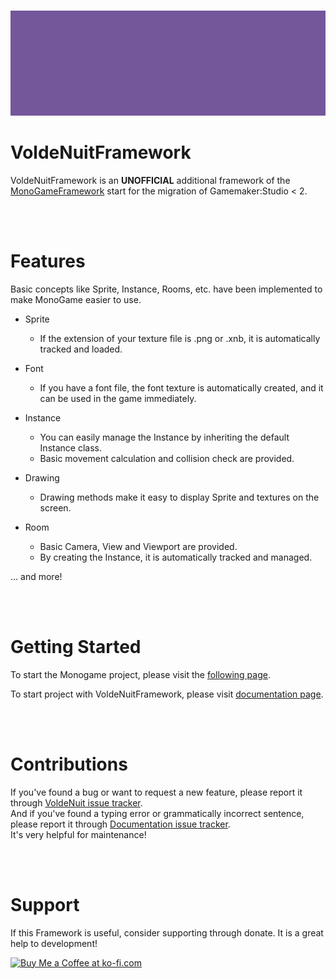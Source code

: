 </br>

<p align="center"><img src="./VoldeNuit/VoldeNuit.webp"></p>

# VoldeNuitFramework

VoldeNuitFramework is an **UNOFFICIAL** additional framework of the
 [MonoGameFramework](https://monogame.net/)
 start for the migration of Gamemaker:Studio < 2.  

</br></br>

# Features

Basic concepts like Sprite, Instance, Rooms, etc. have been implemented to make MonoGame easier to use.

- Sprite
    - If the extension of your texture file is .png or .xnb, it is automatically tracked and loaded.

- Font
    - If you have a font file, the font texture is automatically created, and it can be used in the game immediately.

- Instance
    - You can easily manage the Instance by inheriting the default Instance class.
    - Basic movement calculation and collision check are provided.

- Drawing
    - Drawing methods make it easy to display Sprite and textures on the screen.

- Room
    - Basic Camera, View and Viewport are provided.
    - By creating the Instance, it is automatically tracked and managed.

... and more!

</br></br>

# Getting Started
    
To start the Monogame project, please visit the
 [following page](https://docs.monogame.net/articles/getting_started/index.html).

To start project with VoldeNuitFramework, please visit [documentation page](https://navylera.github.io/VoldeNuitDocumentation).

</br></br>

# Contributions
If you've found a bug or want to request a new feature, please report it through [VoldeNuit issue tracker](https://github.com/Navylera/VoldeNuit/issues).\
And if you've found a typing error or grammatically incorrect sentence, please report it through [Documentation issue tracker](https://github.com/Navylera/VoldeNuitDocumentation/issues).\
It's very helpful for maintenance!

</br></br>

# Support
If this Framework is useful, consider supporting through donate. It is a great help to development!

<a href='https://ko-fi.com/V7V71KA6S8' target='_blank'><img height='36' style='border:0px;height:36px;' src='https://storage.ko-fi.com/cdn/kofi4.png?v=6' border='0' alt='Buy Me a Coffee at ko-fi.com' /></a>